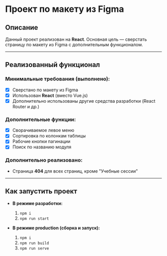
# Проект по макету из Figma

## Описание
Данный проект реализован на **React**. Основная цель — сверстать страницу по макету из Figma с дополнительным функционалом.

---

## Реализованный функционал

### Минимальные требования (выполнено):
- [x] Сверстано по макету из Figma  
- [x] Использован **React** (вместо Vue.js)  
- [x] Дополнительно использованы другие средства разработки (React Router и др.)

### Дополнительные функции:
- [x] Сворачиваемое левое меню  
- [x] Сортировка по колонкам таблицы  
- [x] Рабочие кнопки пагинации
- [x] Поиск по названию модуля  

### Дополнительно реализовано:
- Страница **404** для всех страниц, кроме "Учебные сессии"

---

## Как запустить проект

- **В режиме разработки:**
  1. `npm i`
  2. `npm run start`

- **В режиме production (сборка и запуск):**
  1. `npm i`
  2. `npm run build`
  3. `npm run serve`